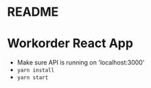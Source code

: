 # README
# Workorder React App

- Make sure API is running on 'localhost:3000'
- `yarn install`
- `yarn start`